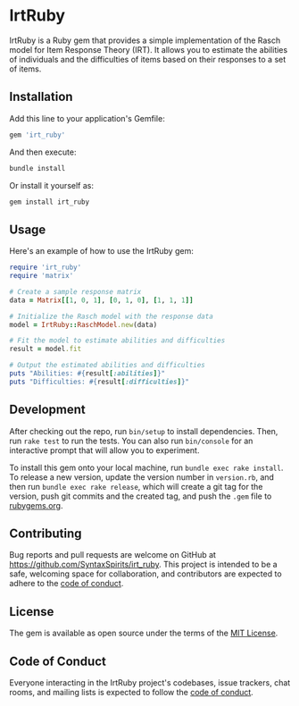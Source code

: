 
# IrtRuby

IrtRuby is a Ruby gem that provides a simple implementation of the Rasch model for Item Response Theory (IRT). It allows you to estimate the abilities of individuals and the difficulties of items based on their responses to a set of items.

## Installation

Add this line to your application's Gemfile:

```ruby
gem 'irt_ruby'
```

And then execute:

```bash
bundle install
```

Or install it yourself as:

```bash
gem install irt_ruby
```

## Usage

Here's an example of how to use the IrtRuby gem:

```ruby
require 'irt_ruby'
require 'matrix'

# Create a sample response matrix
data = Matrix[[1, 0, 1], [0, 1, 0], [1, 1, 1]]

# Initialize the Rasch model with the response data
model = IrtRuby::RaschModel.new(data)

# Fit the model to estimate abilities and difficulties
result = model.fit

# Output the estimated abilities and difficulties
puts "Abilities: #{result[:abilities]}"
puts "Difficulties: #{result[:difficulties]}"
```

## Development

After checking out the repo, run `bin/setup` to install dependencies. Then, run `rake test` to run the tests. You can also run `bin/console` for an interactive prompt that will allow you to experiment.

To install this gem onto your local machine, run `bundle exec rake install`. To release a new version, update the version number in `version.rb`, and then run `bundle exec rake release`, which will create a git tag for the version, push git commits and the created tag, and push the `.gem` file to [rubygems.org](https://rubygems.org).

## Contributing

Bug reports and pull requests are welcome on GitHub at https://github.com/SyntaxSpirits/irt_ruby. This project is intended to be a safe, welcoming space for collaboration, and contributors are expected to adhere to the [code of conduct](https://github.com/SyntaxSpirits/irt_ruby/blob/main/CODE_OF_CONDUCT.md).

## License

The gem is available as open source under the terms of the [MIT License](https://opensource.org/licenses/MIT).

## Code of Conduct

Everyone interacting in the IrtRuby project's codebases, issue trackers, chat rooms, and mailing lists is expected to follow the [code of conduct](https://github.com/SyntaxSpirits/irt_ruby/blob/main/CODE_OF_CONDUCT.md).
